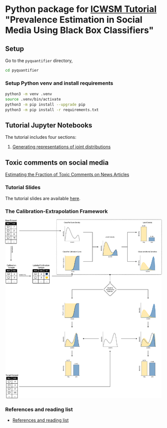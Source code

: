 # Python package for [ICWSM Tutorial](https://avalanchesiqi.github.io/prevalence-estimation-tutorial/) "Prevalence Estimation in Social Media Using Black Box Classifiers"

## Setup
Go to the `pyquantifier` directory,
```bash
cd pyquantifier
```

### Setup Python venv and install requirements
```bash
python3 -m venv .venv
source .venv/bin/activate
python3 -m pip install --upgrade pip
python3 -m pip install -r requirements.txt
```

## Tutorial Jupyter Notebooks
The tutorial includes four sections:
1. [Generating representations of joint distributions](/icwsm_tutorial/1-Generate-Joint-Distribution.ipynb)
<!-- 2. [Profiling the joint distribution for the base period](/examples/Sec1-Joint-Distribution-And-Naive-Approach.ipynb)
3. [Labeling a portion of data and using it for calibration](/examples/Sec2-Labeled-Sample-To-Calibration%20.ipynb)
4. [Extrapolating the joint distributions of the base period to a target period](/examples/Sec3-Extrapolating-To-Target-Dataset-Joint-Distribution.ipynb) -->

<!-- In each notebook, you will find the learning objectives, and a dozen of TODO code cells that we expect you to complete. -->

## Toxic comments on social media
[Estimating the Fraction of Toxic Comments on News Articles](/icwsm_tutorial/Toxicity-Calibrate-Extrapolate.ipynb)

### Tutorial Slides
The tutorial slides are available [here](https://docs.google.com/presentation/d/1_-hpHB2aZb8Cu5QUfRwEHWEAJX3AYnVnIEKu33RK0w0/edit?usp=sharing).

### The Calibration-Extrapolation Framework
![The Calibration-Extrapolation Framework](framework.jpg)

### References and reading list
- [References and reading list](https://avalanchesiqi.notion.site/ed68d0b0d08942da9272556548adb82f?v=eeab4969721049419939a84d9867172c)
